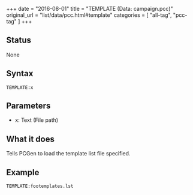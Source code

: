 +++
date = "2016-08-01"
title = "TEMPLATE (Data: campaign.pcc)"
original_url = "list/data/pcc.html#template"
categories = [ "all-tag", "pcc-tag" ]
+++

## Status

None

## Syntax

`TEMPLATE:x`

## Parameters

-   x: Text (File path)



What it does
------------

Tells PCGen to load the template list file specified.

Example
-------

`TEMPLATE:footemplates.lst`

